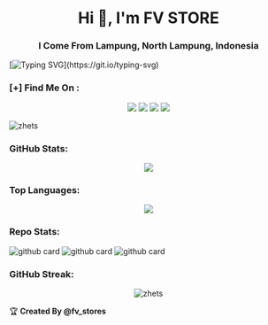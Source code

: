 <h1 align="center">Hi 👋, I'm FV STORE</h1>
<h3 align="center">I Come From Lampung, North Lampung, Indonesia</h3>

[![Typing SVG](https://readme-typing-svg.herokuapp.com?color=2de2df&background=DBDBDB00&lines=Jangan%20Lupa%20Turu!)](https://git.io/typing-svg)

### **[+] Find Me On :**
<p align="center">
  <a href="https://t.mr/fv_stores"><img src="https://img.shields.io/badge/Instagram-E4405F?style=for-the-badge&logo=instagram&logoColor=white"/></a>
  <a href="https://wa.me/6285935195701"><img src="https://img.shields.io/badge/WhatsApp-25D366?style=for-the-badge&logo=whatsapp&logoColor=white" /></a>
  <a href="https://t.mr/fv_stores"><img src="https://img.shields.io/badge/Facebook-%234267B2.svg?&style=for-the-badge&logo=facebook&logoColor=white" /></a>
  <a href="https://t.me/fv_stores"><img src="https://img.shields.io/badge/Telegram-%230088cc.svg?&style=for-the-badge&logo=telegram&logoColor=white" /></a>
</p>

<p align="left"> 
  <img src="https://komarev.com/ghpvc/?username=zhets&label=Profile%20views&color=0e75b6&style=flat" alt="zhets" />
</p>

### **GitHub Stats:**
<p align="center">
  <a href="https://github.com/zhets"><img src="https://github-readme-stats.vercel.app/api?username=zhets&show_icons=true&theme=radical"></a>
</p>

### **Top Languages:**
<p align="center">
  <a href="https://github.com/zhets"><img src="https://github-readme-stats.vercel.app/api/top-langs/?username=zhets&theme=radical&layout=compact"></a>
</p> 

### **Repo Stats:**
![github card](https://github-readme-stats.vercel.app/api/pin/?username=zhets&repo=project&theme=dark)
![github card](https://github-readme-stats.vercel.app/api/pin/?username=zhets&repo=izinsc&theme=nightowl)
![github card](https://github-readme-stats.vercel.app/api/pin/?username=zhets&repo=zhets&theme=dark)

### **GitHub Streak:**
<p align="center">
  <img align="center" src="https://github-readme-streak-stats.herokuapp.com/?user=ridwanzanphelibelll&" alt="zhets" />
</p>

<summary>&#127942 <b>Created By @fv_stores</b>
</summary>
